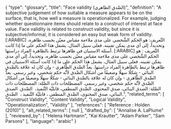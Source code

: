 {
    "type": "glossary",
    "title": "Face validity (الصِّدق الظاهري)",
    "definition": "A subjective judgement of how suitable a measure appears to be on the surface, that is, how well a measure is operationalized. For example, judging whether questionnaire items should relate to a construct of interest at face value. Face validity is related to construct validity, but since it is subjective/informal, it is considered an easy but weak form of validity. [:ARABIC] التَّعريف: هو الحكم الشَّخصي على مدى ملاءمة مقياس معيّن بحسب ظاهره، وتحديداً، إلى أي مدى يمكن تقنينه. فعلى سبيل المثال، يشمل هذا الحكم على ما إذا كانت أسئلة الاستبيان في ظاهرها ترتبط بالظاهرة المراد دراستها. [:ARABIC] التَّعريف : هو الحكم الشَّخصي على مدى ملاءمة مقياس معيّن بحسب ظاهره، وتحديداً، إلى أي مدى يمكن تقنينه. فعلى سبيل المثال، يشمل هذا الحكم على ما إذا كانت أسئلة الاستبيان في ظاهرها ترتبط بالظاهرة المراد دراستها. يعدُّ الصِّدق الظَّاهري - وإن كان له علاقة بالصِّدق البنائي - شكلًا سهلًا وضعيفًا من أشكال الصِّدق لأنَّه حكم شخصي، وغير رسمي. يعدُّ الصِّدق الظَّاهري - وإن كان له علاقة بالصِّدق البنائي - شكلًا سهلًا وضعيفًا من أشكال الصِّدق لأنَّه حكم شخصي، وغير رسمي. المصطلحات ذات الصِّلة: المصطلحات ذات الصِّلة: الصدق البنائي، صدق المحتوى، الصِّدق المنطقي، قابليَّة التَّنفيذ،  الصِّدق. الصدق البنائي، صدق المحتوى، الصِّدق المنطقي ، قابليَّة التَّنفيذ ،  الصِّدق.",
    "related_terms": [
        "Construct Validity",
        "Content Validity",
        "Logical Validity",
        "Operationalization",
        "Validity"
    ],
    "references": [
        "Reference :  Holden (2010)"
    ],
    "alt_related_terms": [
        null
    ],
    "drafted_by": [
        "Annalise A. LaPlume"
    ],
    "reviewed_by": [
        "Helena Hartmann",
        "Kai Krautter",
        "Adam Parker",
        "Sam Parsons"
    ],
    "language": "arabic"
}